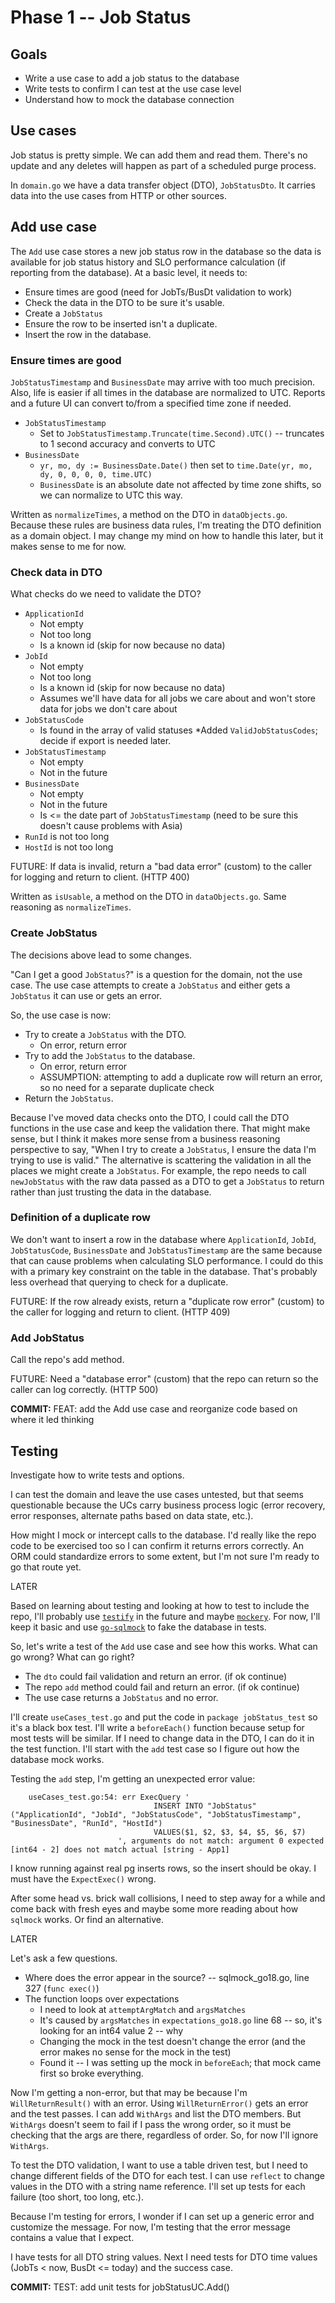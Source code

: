 # Phase 1 -- Job Status

## Goals

* Write a use case to add a job status to the database
* Write tests to confirm I can test at the use case level
* Understand how to mock the database connection

## Use cases

Job status is pretty simple. We can add them and read them. There's no update and any deletes will happen as part of a scheduled purge process.

In `domain.go` we have a data transfer object (DTO), `JobStatusDto`. It carries data into the use cases from HTTP or other sources.

## Add use case

The `Add` use case stores a new job status row in the database so the data is available for job status history and SLO performance calculation (if reporting from the database). At a basic level, it needs to:

* Ensure times are good (need for JobTs/BusDt validation to work)
* Check the data in the DTO to be sure it's usable.
* Create a `JobStatus`
* Ensure the row to be inserted isn't a duplicate.
* Insert the row in the database.

### Ensure times are good

`JobStatusTimestamp` and `BusinessDate` may arrive with too much precision. Also, life is easier if all times in the database are normalized to UTC. Reports and a future UI can convert to/from a specified time zone if needed.

* `JobStatusTimestamp`
  * Set to `JobStatusTimestamp.Truncate(time.Second).UTC()` -- truncates to 1 second accuracy and converts to UTC
* `BusinessDate`
  * `yr, mo, dy := BusinessDate.Date()` then set to `time.Date(yr, mo, dy, 0, 0, 0, 0, time.UTC)`
  * `BusinessDate` is an absolute date not affected by time zone shifts, so we can normalize to UTC this way.

Written as `normalizeTimes`, a method on the DTO in `dataObjects.go`. Because these rules are business data rules, I'm treating the DTO definition as a domain object. I may change my mind on how to handle this later, but it makes sense to me for now.

### Check data in DTO

What checks do we need to validate the DTO?

* `ApplicationId`
  * Not empty
  * Not too long
  * Is a known id (skip for now because no data)
* `JobId`
  * Not empty
  * Not too long
  * Is a known id (skip for now because no data)
  * Assumes we'll have data for all jobs we care about and won't store data for jobs we don't care about
* `JobStatusCode`
  * Is found in the array of valid statuses
  *Added `ValidJobStatusCodes`; decide if export is needed later.
* `JobStatusTimestamp`
  * Not empty
  * Not in the future
* `BusinessDate`
  * Not empty
  * Not in the future
  * Is <= the date part of `JobStatusTimestamp` (need to be sure this doesn't cause problems with Asia)
* `RunId` is not too long
* `HostId` is not too long

FUTURE: If data is invalid, return a "bad data error" (custom) to the caller for logging and return to client. (HTTP 400)

Written as `isUsable`, a method on the DTO in `dataObjects.go`. Same reasoning as `normalizeTimes`.

### Create JobStatus

The decisions above lead to some changes.

"Can I get a good `JobStatus`?" is a question for the domain, not the use case. The use case attempts to create a `JobStatus` and either gets a `JobStatus` it can use or gets an error.

So, the use case is now:

* Try to create a `JobStatus` with the DTO.
  * On error, return error
* Try to add the `JobStatus` to the database.
  * On error, return error
  * ASSUMPTION: attempting to add a duplicate row will return an error, so no need for a separate duplicate check
* Return the `JobStatus`.

Because I've moved data checks onto the DTO, I could call the DTO functions in the use case and keep the validation there. That might make sense, but I think it makes more sense from a business reasoning perspective to say, "When I try to create a `JobStatus`, I ensure the data I'm trying to use is valid." The alternative is scattering the validation in all the places we might create a `JobStatus`. For example, the repo needs to call `newJobStatus` with the raw data passed as a DTO to get a `JobStatus` to return rather than just trusting the data in the database.

### Definition of a duplicate row

We don't want to insert a row in the database where `ApplicationId`, `JobId`, `JobStatusCode`, `BusinessDate` and `JobStatusTimestamp` are the same because that can cause problems when calculating SLO performance. I could do this with a primary key constraint on the table in the database. That's probably less overhead that querying to check for a duplicate.

FUTURE: If the row already exists, return a "duplicate row error" (custom) to the caller for logging and return to client. (HTTP 409)

### Add JobStatus

Call the repo's add method.

FUTURE: Need a "database error" (custom) that the repo can return so the caller can log correctly. (HTTP 500)

**COMMIT:** FEAT: add the Add use case and reorganize code based on where it led thinking

## Testing

Investigate how to write tests and options.

I can test the domain and leave the use cases untested, but that seems questionable because the UCs carry business process logic (error recovery, error responses, alternate paths based on data state, etc.).

How might I mock or intercept calls to the database. I'd really like the repo code to be exercised too so I can confirm it returns errors correctly. An ORM could standardize errors to some extent, but I'm not sure I'm ready to go that route yet.

LATER

Based on learning about testing and looking at how to test to include the repo, I'll probably use [`testify`](https://github.com/stretchr/testify) in the future and maybe [`mockery`](https://vektra.github.io/mockery/installation/). For now, I'll keep it basic and use [`go-sqlmock`](https://github.com/DATA-DOG/go-sqlmock) to fake the database in tests.

So, let's write a test of the `Add` use case and see how this works. What can go wrong? What can go right?

* The `dto` could fail validation and return an error. (if ok continue)
* The repo `add` method could fail and return an error. (if ok continue)
* The use case returns a `JobStatus` and no error.

I'll create `useCases_test.go` and put the code in `package jobStatus_test` so it's a black box test. I'll write a `beforeEach()` function because setup for most tests will be similar. If I need to change data in the DTO, I can do it in the test function. I'll start with the `add` test case so I figure out how the database mock works.

Testing the `add` step, I'm getting an unexpected error value:

```
    useCases_test.go:54: err ExecQuery '
                                INSERT INTO "JobStatus" ("ApplicationId", "JobId", "JobStatusCode", "JobStatusTimestamp", "BusinessDate", "RunId", "HostId")
                                VALUES($1, $2, $3, $4, $5, $6, $7)
                        ', arguments do not match: argument 0 expected [int64 - 2] does not match actual [string - App1]
```

I know running against real pg inserts rows, so the insert should be okay. I must have the `ExpectExec()` wrong.

After some head vs. brick wall collisions, I need to step away for a while and come back with fresh eyes and maybe some more reading about how `sqlmock` works. Or find an alternative.

LATER

Let's ask a few questions.

* Where does the error appear in the source? -- sqlmock_go18.go, line 327 (`func exec()`)
* The function loops over expectations
  * I need to look at `attemptArgMatch` and `argsMatches`
  * It's caused by `argsMatches` in `expectations_go18.go` line 68 -- so, it's looking for an int64 value 2 -- why
  * Changing the mock in the test doesn't change the error (and the error makes no sense for the mock in the test)
  * Found it -- I was setting up the mock in `beforeEach`; that mock came first so broke everything.

Now I'm getting a non-error, but that may be because I'm `WillReturnResult()` with an error. Using `WillReturnError()` gets an error and the test passes. I can add `WithArgs` and list the DTO members. But `WithArgs` doesn't seem to fail if I pass the wrong order, so it must be checking that the args are there, regardless of order. So, for now I'll ignore `WithArgs`.

To test the DTO validation, I want to use a table driven test, but I need to change different fields of the DTO for each test. I can use `reflect` to change values in the DTO with a string name reference. I'll set up tests for each failure (too short, too long, etc.).

Because I'm testing for errors, I wonder if I can set up a generic error and customize the message. For now, I'm testing that the error message contains a value that I expect.

I have tests for all DTO string values. Next I need tests for DTO time values (JobTs < now, BusDt <= today) and the success case.

**COMMIT:** TEST: add unit tests for jobStatusUC.Add()

